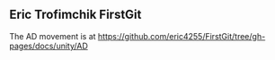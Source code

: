 ## Eric Trofimchik FirstGit

The AD movement is at https://github.com/eric4255/FirstGit/tree/gh-pages/docs/unity/AD
